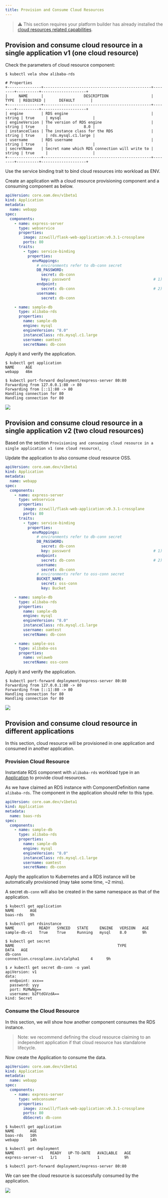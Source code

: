 ```yaml
---
title: Provision and Consume Cloud Resources
---
```


> ⚠️ This section requires your platform builder has already installed the [cloud resources related capabilities](../platform-engineers/cloud-services.md).

## Provision and consume cloud resource in a single application v1 (one cloud resource)

Check the parameters of cloud resource component:

```shell
$ kubectl vela show alibaba-rds

# Properties
+---------------+------------------------------------------------+--------+----------+--------------------+
|     NAME      |                  DESCRIPTION                   |  TYPE  | REQUIRED |      DEFAULT       |
+---------------+------------------------------------------------+--------+----------+--------------------+
| engine        | RDS engine                                     | string | true     | mysql              |
| engineVersion | The version of RDS engine                      | string | true     |                8.0 |
| instanceClass | The instance class for the RDS                 | string | true     | rds.mysql.c1.large |
| username      | RDS username                                   | string | true     |                    |
| secretName    | Secret name which RDS connection will write to | string | true     |                    |
+---------------+------------------------------------------------+--------+----------+--------------------+
```

Use the service binding trait to bind cloud resources into workload as ENV.

Create an application with a cloud resource provisioning component and a consuming component as below.

```yaml
apiVersion: core.oam.dev/v1beta1
kind: Application
metadata:
  name: webapp
spec:
  components:
    - name: express-server
      type: webservice
      properties:
        image: zzxwill/flask-web-application:v0.3.1-crossplane
        ports: 80
      traits:
        - type: service-binding
          properties:
            envMappings:
              # environments refer to db-conn secret
              DB_PASSWORD:
                secret: db-conn
                key: password                                     # 1) If the env name is different from secret key, secret key has to be set.
              endpoint:
                secret: db-conn                                   # 2) If the env name is the same as the secret key, secret key can be omitted.
              username:
                secret: db-conn

    - name: sample-db
      type: alibaba-rds
      properties:
        name: sample-db
        engine: mysql
        engineVersion: "8.0"
        instanceClass: rds.mysql.c1.large
        username: oamtest
        secretName: db-conn

```

Apply it and verify the application.

```shell
$ kubectl get application
NAME     AGE
webapp   46m

$ kubectl port-forward deployment/express-server 80:80
Forwarding from 127.0.0.1:80 -> 80
Forwarding from [::1]:80 -> 80
Handling connection for 80
Handling connection for 80
```

![](../resources/crossplane-visit-application.jpg)

## Provision and consume cloud resource in a single application v2 (two cloud resources)

Based on the section `Provisioning and consuming cloud resource in a single application v1 (one cloud resource)`, 

Update the application to also consume cloud resource OSS.

```yaml
apiVersion: core.oam.dev/v1beta1
kind: Application
metadata:
  name: webapp
spec:
  components:
    - name: express-server
      type: webservice
      properties:
        image: zzxwill/flask-web-application:v0.3.1-crossplane
        ports: 80
      traits:
        - type: service-binding
          properties:
            envMappings:
              # environments refer to db-conn secret
              DB_PASSWORD:
                secret: db-conn
                key: password                                     # 1) If the env name is different from secret key, secret key has to be set.
              endpoint:
                secret: db-conn                                   # 2) If the env name is the same as the secret key, secret key can be omitted.
              username:
                secret: db-conn
              # environments refer to oss-conn secret
              BUCKET_NAME:
                secret: oss-conn
                key: Bucket

    - name: sample-db
      type: alibaba-rds
      properties:
        name: sample-db
        engine: mysql
        engineVersion: "8.0"
        instanceClass: rds.mysql.c1.large
        username: oamtest
        secretName: db-conn

    - name: sample-oss
      type: alibaba-oss
      properties:
        name: velaweb
        secretName: oss-conn
```

Apply it and verify the application.

```shell
$ kubectl port-forward deployment/express-server 80:80
Forwarding from 127.0.0.1:80 -> 80
Forwarding from [::1]:80 -> 80
Handling connection for 80
Handling connection for 80
```

![](../resources/crossplane-visit-application-v2.jpg)

## Provision and consume cloud resource in different applications

In this section, cloud resource will be provisioned in one application and consumed in another application.

### Provision Cloud Resource

Instantiate RDS component with `alibaba-rds` workload type in an [Application](../application.md) to provide cloud resources.

As we have claimed an RDS instance with ComponentDefinition name `alibaba-rds`.
The component in the application should refer to this type.

```yaml
apiVersion: core.oam.dev/v1beta1
kind: Application
metadata:
  name: baas-rds
spec:
  components:
    - name: sample-db
      type: alibaba-rds
      properties:
        name: sample-db
        engine: mysql
        engineVersion: "8.0"
        instanceClass: rds.mysql.c1.large
        username: oamtest
        secretName: db-conn
```

Apply the application to Kubernetes and a RDS instance will be automatically provisioned (may take some time, ~2 mins).

A secret `db-conn` will also be created in the same namespace as that of the application.

```shell
$ kubectl get application
NAME       AGE
baas-rds   9h

$ kubectl get rdsinstance
NAME           READY   SYNCED   STATE     ENGINE   VERSION   AGE
sample-db-v1   True    True     Running   mysql    8.0       9h

$ kubectl get secret
NAME                                              TYPE                                  DATA   AGE
db-conn                                           connection.crossplane.io/v1alpha1     4      9h

$ ✗ kubectl get secret db-conn -o yaml
apiVersion: v1
data:
  endpoint: xxx==
  password: yyy
  port: MzMwNg==
  username: b2FtdGVzdA==
kind: Secret
```

### Consume the Cloud Resource

In this section, we will show how another component consumes the RDS instance.

> Note: we recommend defining the cloud resource claiming to an independent application if that cloud resource has
> standalone lifecycle.

Now create the Application to consume the data.

```yaml
apiVersion: core.oam.dev/v1beta1
kind: Application
metadata:
  name: webapp
spec:
  components:
    - name: express-server
      type: webconsumer
      properties:
        image: zzxwill/flask-web-application:v0.3.1-crossplane
        ports: 80
        dbSecret: db-conn
```

```shell
$ kubectl get application
NAME       AGE
baas-rds   10h
webapp     14h

$ kubectl get deployment
NAME                READY   UP-TO-DATE   AVAILABLE   AGE
express-server-v1   1/1     1            1           9h

$ kubectl port-forward deployment/express-server 80:80
```

We can see the cloud resource is successfully consumed by the application.

![](../resources/crossplane-visit-application.jpg)
